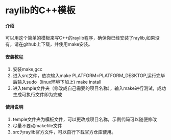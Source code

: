 # raylib的C++模板

#### 介绍
可以用这个简单的模板来写C++的raylib程序，确保你已经安装了raylib,如果没有，请在github上下载，并使用make安装。

#### 安装教程

1.  安装make,gcc
2.  进入src文件，依次输入make PLATFORM=PLATFORM_DESKTOP,运行完毕后输入sudo（linux环境下加上) make install
3.  进入temple文件夹（修改成自己需要的项目名称），输入make进行测试，成功生成可执行文件即为完成

#### 使用说明

1.  temple文件夹为模板文件，可以更改成项目名称，示例代码可以随便修改
2.  尽量不要动makefile文件
3.  src为raylib官方文件，可以自行下载官方仓库使用。